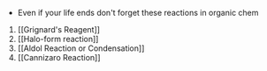 - Even if your life ends don't forget these reactions in organic chem


1. [[Grignard's Reagent]]
2. [[Halo-form reaction]]
3. [[Aldol Reaction or Condensation]]
4. [[Cannizaro Reaction]]
